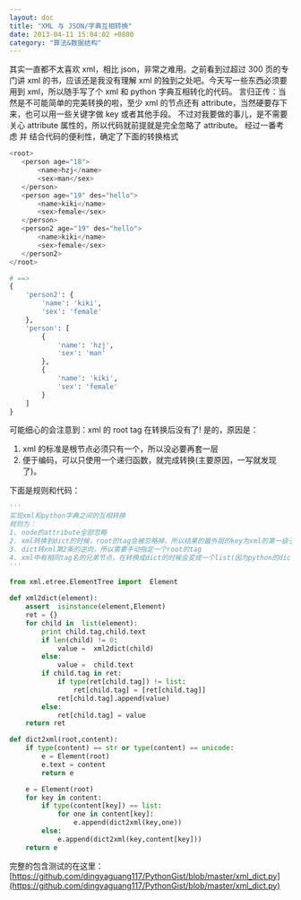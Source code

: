 ```yaml
---
layout: doc
title: "XML 与 JSON/字典互相转换"
date: 2013-04-11 15:04:02 +0800
category: "算法&数据结构"
---
```


其实一直都不太喜欢 xml，相比 json，非常之难用。之前看到过超过 300 页的专门讲 xml 的书，应该还是我没有理解 xml 的独到之处吧。今天写一些东西必须要用到 xml，所以随手写了个 xml 和 python 字典互相转化的代码。
言归正传：当然是不可能简单的完美转换的啦，至少 xml 的节点还有 attribute，当然硬要存下来，也可以用一些关键字做 key 或者其他手段。
不过对我要做的事儿，是不需要关心 attribute 属性的，所以代码就前提就是完全忽略了 attribute。
经过一番考虑 并 结合代码的便利性，确定了下面的转换格式

```python
<root>
   <person age="18">
       <name>hzj</name>
       <sex>man</sex>
   </person>
   <person age="19" des="hello">
       <name>kiki</name>
       <sex>female</sex>
   </person>
   <person2 age="19" des="hello">
       <name>kiki</name>
       <sex>female</sex>
   </person2>
</root>

# ==>
{
    'person2': {
        'name': 'kiki',
        'sex': 'female'
    },
    'person': [
        {
            'name': 'hzj',
            'sex': 'man'
        },
        {
            'name': 'kiki',
            'sex': 'female'
        }
    ]
}
```

可能细心的会注意到：xml 的 root tag 在转换后没有了!
是的，原因是：

1. xml 的标准是根节点必须只有一个，所以没必要再套一层
2. 便于编码，可以只使用一个递归函数，就完成转换(主要原因，一写就发现了)。

下面是规则和代码：

```python
'''
实现xml和python字典之间的互相转换
规则为：
1. node的attribute全部忽略
2. xml转换到dict的时候，root的tag会被忽略掉，所以结果的最外层的key为xml的第一级子节点的tag
3. dict转xml第2条的逆向，所以需要手动指定一个root的tag
4. xml中有相同tag名的兄弟节点，在转换成dict的时候会变成一个list(因为python的dict是hash字典，不允许重复key)
'''

from xml.etree.ElementTree import  Element

def xml2dict(element):
    assert  isinstance(element,Element)
    ret = {}
    for child in  list(element):
        print child.tag,child.text
        if len(child) != 0:
            value =  xml2dict(child)
        else:
            value =  child.text
        if child.tag in ret:
            if type(ret[child.tag]) != list:
                ret[child.tag] = [ret[child.tag]]
            ret[child.tag].append(value)
        else:
            ret[child.tag] = value
    return ret

def dict2xml(root,content):
    if type(content) == str or type(content) == unicode:
        e = Element(root)
        e.text = content
        return e

    e = Element(root)
    for key in content:
        if type(content[key]) == list:
            for one in content[key]:
                e.append(dict2xml(key,one))
        else:
            e.append(dict2xml(key,content[key]))
    return e
```

完整的包含测试的在这里： [https://github.com/dingyaguang117/PythonGist/blob/master/xml_dict.py](https://github.com/dingyaguang117/PythonGist/blob/master/xml_dict.py)
